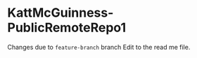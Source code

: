 # KattMcGuinness-PublicRemoteRepo1

Changes due to `feature-branch` branch
Edit to the read me file. 
